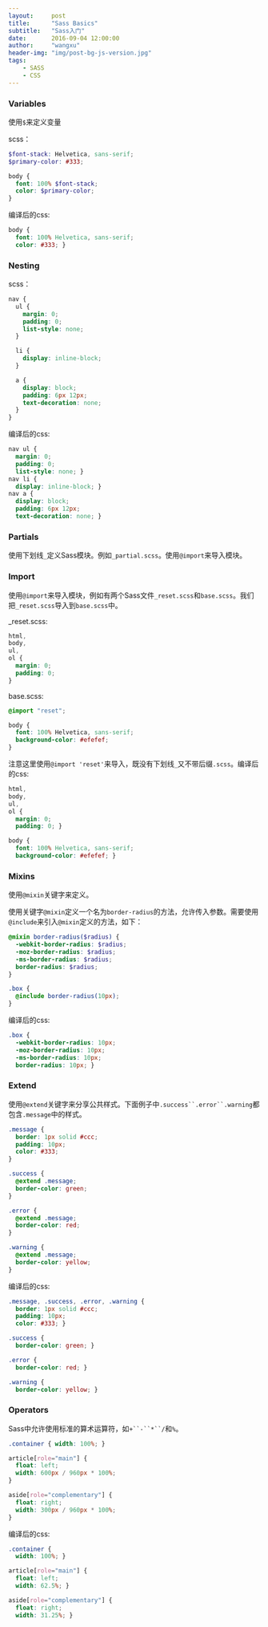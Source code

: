 ```yaml
---
layout:     post
title:      "Sass Basics"
subtitle:   "Sass入门"
date:       2016-09-04 12:00:00
author:     "wangxu"
header-img: "img/post-bg-js-version.jpg"
tags:
    - SASS
    - CSS
---
```


### Variables

使用`$`来定义变量

scss：

```scss
$font-stack: Helvetica, sans-serif;
$primary-color: #333;

body {
  font: 100% $font-stack;
  color: $primary-color;
}
```

编译后的css:

```css
body {
  font: 100% Helvetica, sans-serif;
  color: #333; }
```

### Nesting

scss：

```scss
nav {
  ul {
    margin: 0;
    padding: 0;
    list-style: none;
  }

  li {
    display: inline-block;
  }

  a {
    display: block;
    padding: 6px 12px;
    text-decoration: none;
  }
}
```

编译后的css:

```css
nav ul {
  margin: 0;
  padding: 0;
  list-style: none; }
nav li {
  display: inline-block; }
nav a {
  display: block;
  padding: 6px 12px;
  text-decoration: none; }
```

### Partials

使用下划线`_`定义Sass模块。例如`_partial.scss`。使用`@import`来导入模块。

### Import

使用`@import`来导入模块，例如有两个Sass文件`_reset.scss`和`base.scss`。我们把`_reset.scss`导入到`base.scss`中。

_reset.scss:

```scss
html,
body,
ul,
ol {
  margin: 0;
  padding: 0;
}
```

base.scss:

```scss
@import "reset";

body {
  font: 100% Helvetica, sans-serif;
  background-color: #efefef;
}
```

注意这里使用`@import 'reset'`来导入，既没有下划线`_`又不带后缀`.scss`。编译后的css:

```css
html,
body,
ul,
ol {
  margin: 0;
  padding: 0; }

body {
  font: 100% Helvetica, sans-serif;
  background-color: #efefef; }
```

### Mixins

使用`@mixin`关键字来定义。

使用关键字`@mixin`定义一个名为`border-radius`的方法，允许传入参数。需要使用`@include`来引入`@mixin`定义的方法，如下：

```scss
@mixin border-radius($radius) {
  -webkit-border-radius: $radius;
  -moz-border-radius: $radius;
  -ms-border-radius: $radius;
  border-radius: $radius;
}

.box {
  @include border-radius(10px);
}
```

编译后的css:

```css
.box {
  -webkit-border-radius: 10px;
  -moz-border-radius: 10px;
  -ms-border-radius: 10px;
  border-radius: 10px; }
```

### Extend

使用`@extend`关键字来分享公共样式。下面例子中`.success``.error``.warning`都包含`.message`中的样式。

```scss
.message {
  border: 1px solid #ccc;
  padding: 10px;
  color: #333;
}

.success {
  @extend .message;
  border-color: green;
}

.error {
  @extend .message;
  border-color: red;
}

.warning {
  @extend .message;
  border-color: yellow;
}
```

编译后的css:

```css
.message, .success, .error, .warning {
  border: 1px solid #ccc;
  padding: 10px;
  color: #333; }

.success {
  border-color: green; }

.error {
  border-color: red; }

.warning {
  border-color: yellow; }
```

### Operators

Sass中允许使用标准的算术运算符，如`+``-``*``/`和`%`。

```scss
.container { width: 100%; }

article[role="main"] {
  float: left;
  width: 600px / 960px * 100%;
}

aside[role="complementary"] {
  float: right;
  width: 300px / 960px * 100%;
}
```

编译后的css:

```css
.container {
  width: 100%; }

article[role="main"] {
  float: left;
  width: 62.5%; }

aside[role="complementary"] {
  float: right;
  width: 31.25%; }
```
